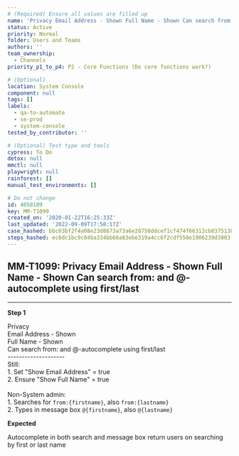 ```yaml
---
# (Required) Ensure all values are filled up
name: 'Privacy Email Address - Shown Full Name - Shown Can search from: and @-autocomplete using first/last'
status: Active
priority: Normal
folder: Users and Teams
authors: ''
team_ownership:
  - Channels
priority_p1_to_p4: P2 - Core Functions (Do core functions work?)

# (Optional)
location: System Console
component: null
tags: []
labels:
  - qa-to-automate
  - se-prod
  - system-console
tested_by_contributor: ''

# (Optional) Test type and tools
cypress: To Do
detox: null
mmctl: null
playwright: null
rainforest: []
manual_test_environments: []

# Do not change
id: 4058109
key: MM-T1099
created_on: '2020-01-22T16:25:33Z'
last_updated: '2022-09-09T17:58:17Z'
case_hashed: bbc03bf2f4a08e23d8673a73a6e28750ddcef1cf474f66312cb03751389dd0ff80d8996f62456acb14936f20743df503
steps_hashed: ec6dc1bc9c04ba334bb66a83ebe319a4cc6f2cdf550e1906239d3803f4dadae83a7a3b8be75d225cb1d1799096a26308
---
```


<!-- (Auto-generated) Based on frontmatter's "key" and "name" -->

## MM-T1099: Privacy Email Address - Shown Full Name - Shown Can search from: and @-autocomplete using first/last

---

**Step 1**

Privacy\
Email Address - Shown\
Full Name - Shown\
Can search from: and @-autocomplete using first/last\
\--------------------\
Still:\
1\. Set "Show Email Address" = true\
2\. Ensure "Show Full Name" = true\
\
Non-System admin:\
1\. Searches for `from:{firstname}`, also `from:{lastname}`\
2\. Types in message box `@{firstname}`, also `@{lastname}`

**Expected**

Autocomplete in both search and message box return users on searching by first or last name
